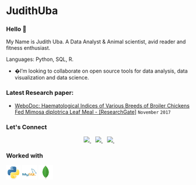# JudithUba

### Hello 👋  

My Name is Judith Uba. A Data Analyst & Animal scientist, avid reader and fitness enthusiast.
  
 Languages: Python, SQL, R.
  
  

- �I’m looking to collaborate on open source tools for data analysis, data visualization and data science.


 

 ### Latest Research paper:
 * [WeboDoc: 
Haematological Indices of Various Breeds of Broiler Chickens Fed Mimosa diplotrica Leaf Meal - [ResearchGate]](https://www.researchgate.net/publication/320740509_Haematological_Indices_of_Various_Breeds_of_Broiler_Chickens_Fed_Mimosa_diplotricha_Leaf_Meal) `November` `2017`


  ### Let's Connect

<p align='center'>
</a>&nbsp;&nbsp;
<a href="mailto:judithuba95@gmail.com">
  <img src="https://img.shields.io/badge/email-%23D14836.svg?&style=for-the-badge&logo=gmail&logoColor=white" />
</a>&nbsp;&nbsp;
  <a href="https://www.linkedin.com/in/judith-uba-9b1778167/">
  <img src="https://img.shields.io/badge/linkedin-%230077B5.svg?&style=for-the-badge&logo=linkedin&logoColor=white" />
</a>&nbsp;&nbsp;
  <a href="https://wa.me/+2348086659650">
<img src="https://img.shields.io/badge/WhatsApp-25D366?style=for-the-badge&logo=whatsapp&logoColor=white" />
</a>&nbsp;&nbsp;
  
  


### Worked with 

<code><img height="40" src="https://raw.githubusercontent.com/devicons/devicon/master/icons/python/python-original.svg" title="python"></code>
<code><img height="40" src="https://raw.githubusercontent.com/devicons/devicon/master/icons/mysql/mysql-original-wordmark.svg" title="mysql"></code>
<code><img height="40" src="https://raw.githubusercontent.com/devicons/devicon/master/icons/mongodb/mongodb-original.svg" title="mongodb"></code>
